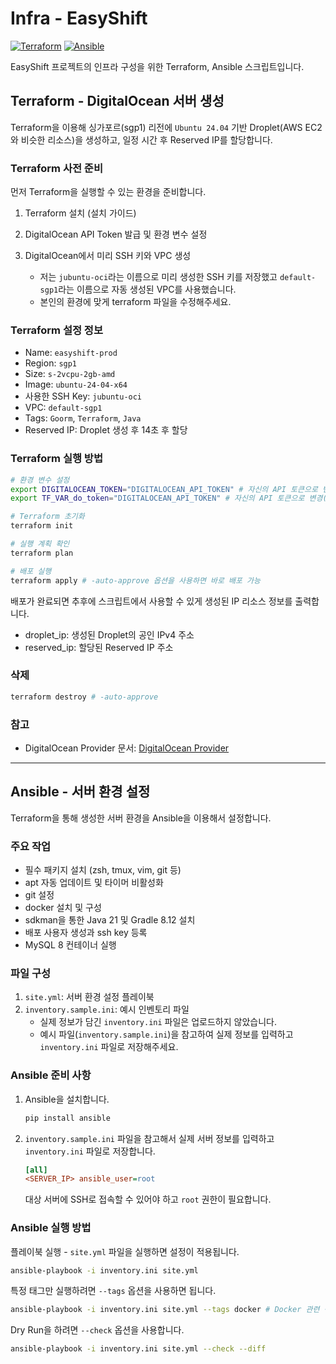 # Infra - EasyShift

[![Terraform](https://img.shields.io/badge/Terraform-1.10.5-623CE4?logo=terraform)](https://www.terraform.io/)
[![Ansible](https://img.shields.io/badge/Ansible-2.17.8-EE0000?logo=ansible)](https://www.ansible.com/)

EasyShift 프로젝트의 인프라 구성을 위한 Terraform, Ansible 스크립트입니다.

## Terraform - DigitalOcean 서버 생성

Terraform을 이용해 싱가포르(sgp1) 리전에 `Ubuntu 24.04` 기반 Droplet(AWS EC2와 비슷한 리소스)을 생성하고, 일정 시간 후 Reserved IP를 할당합니다.

### Terraform 사전 준비

먼저 Terraform을 실행할 수 있는 환경을 준비합니다.

1. Terraform 설치 (설치 가이드)

2. DigitalOcean API Token 발급 및 환경 변수 설정
3. DigitalOcean에서 미리 SSH 키와 VPC 생성
   - 저는 `jubuntu-oci`라는 이름으로 미리 생성한 SSH 키를 저장했고 `default-sgp1`라는 이름으로 자동 생성된 VPC를 사용했습니다.
   - 본인의 환경에 맞게 terraform 파일을 수정해주세요.

### Terraform 설정 정보

- Name: `easyshift-prod`
- Region: `sgp1`
- Size: `s-2vcpu-2gb-amd`
- Image: `ubuntu-24-04-x64`
- 사용한 SSH Key: `jubuntu-oci`
- VPC: `default-sgp1`
- Tags: `Goorm`, `Terraform`, `Java`
- Reserved IP: Droplet 생성 후 14초 후 할당

### Terraform 실행 방법

```sh
# 환경 변수 설정
export DIGITALOCEAN_TOKEN="DIGITALOCEAN_API_TOKEN" # 자신의 API 토큰으로 변경
export TF_VAR_do_token="DIGITALOCEAN_API_TOKEN" # 자신의 API 토큰으로 변경(위와 동일한 값)

# Terraform 초기화
terraform init

# 실행 계획 확인
terraform plan

# 배포 실행
terraform apply # -auto-approve 옵션을 사용하면 바로 배포 가능
```

배포가 완료되면 추후에 스크립트에서 사용할 수 있게 생성된 IP 리소스 정보를 출력합니다.

- droplet_ip: 생성된 Droplet의 공인 IPv4 주소
- reserved_ip: 할당된 Reserved IP 주소

### 삭제

```sh
terraform destroy # -auto-approve
```

### 참고

- DigitalOcean Provider 문서: [DigitalOcean Provider](https://registry.terraform.io/providers/digitalocean/digitalocean/latest/docs)

---

## Ansible - 서버 환경 설정

Terraform을 통해 생성한 서버 환경을 Ansible을 이용해서 설정합니다.

### 주요 작업

- 필수 패키지 설치 (zsh, tmux, vim, git 등)
- apt 자동 업데이트 및 타이머 비활성화
- git 설정
- docker 설치 및 구성
- sdkman을 통한 Java 21 및 Gradle 8.12 설치
- 배포 사용자 생성과 ssh key 등록
- MySQL 8 컨테이너 실행

### 파일 구성

1. `site.yml`: 서버 환경 설정 플레이북
2. `inventory.sample.ini`: 예시 인벤토리 파일
   - 실제 정보가 담긴 `inventory.ini` 파일은 업로드하지 않았습니다.
   - 예시 파일(`inventory.sample.ini`)을 참고하여 실제 정보를 입력하고 `inventory.ini` 파일로 저장해주세요.

### Ansible 준비 사항

1. Ansible을 설치합니다.

   ```sh
   pip install ansible
   ```

2. `inventory.sample.ini` 파일을 참고해서 실제 서버 정보를 입력하고 `inventory.ini` 파일로 저장합니다.

   ```ini
   [all]
   <SERVER_IP> ansible_user=root
   ```

   대상 서버에 SSH로 접속할 수 있어야 하고 `root` 권한이 필요합니다.

### Ansible 실행 방법

플레이북 실행 - `site.yml` 파일을 실행하면 설정이 적용됩니다.

```sh
ansible-playbook -i inventory.ini site.yml
```

특정 태그만 실행하려면 `--tags` 옵션을 사용하면 됩니다.

```sh
ansible-playbook -i inventory.ini site.yml --tags docker # Docker 관련 작업만 실행
```

Dry Run을 하려면 `--check` 옵션을 사용합니다.

```sh
ansible-playbook -i inventory.ini site.yml --check --diff
```
